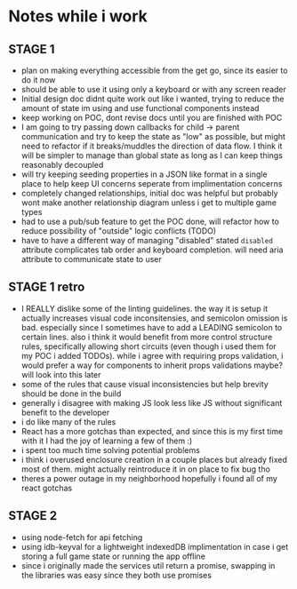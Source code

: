 # Notes while i work

## STAGE 1
* plan on making everything accessible from the get go, since its easier to do it now
* should be able to use it using only a keyboard or with any screen reader
* Initial design doc didnt quite work out like i wanted, trying to reduce the amount of state im using and use functional components instead
* keep working on POC, dont revise docs until you are finished with POC
* I am going to try passing down callbacks for child -> parent communication and try to keep the state as "low" as possible, but might need to refactor if it breaks/muddles the direction of data flow. I think it will be simpler to manage than global state as long as I can keep things reasonably decoupled
* will try keeping seeding properties in a JSON like format in a single place to help keep UI concerns seperate from implimentation concerns
* completely changed relationships, initial doc was helpful but probably wont make another relationship diagram unless i get to multiple game types
* had to use a pub/sub feature to get the POC done, will refactor how to reduce possibility of "outside" logic conflicts (TODO)
* have to have a different way of managing "disabled" stated `disabled` attribute complicates tab order and keyboard completion. will need aria attribute to communicate state to user

## STAGE 1 retro
* I REALLY dislike some of the linting guidelines. the way it is setup it actually increases visual code inconsitensies, and semicolon omission is bad. especially since I sometimes have to add a LEADING semicolon to certain lines. also i think it would benefit from more control structure rules, specifically allowing short circuits (even though i used them for my POC i added TODOs). while i agree with requiring props validation, i would prefer a way for components to inherit props validations maybe? will look into this later
* some of the rules that cause visual inconsistencies but help brevity should be done in the build
* generally i disagree with making JS look less like JS without significant benefit to the developer
* i do like many of the rules
* React has a more gotchas than expected, and since this is my first time with it I had the joy of learning a few of them :)
* i spent too much time solving potential problems
* i think i overused enclosure creation in a couple places but already fixed most of them. might actually reintroduce it in on place to fix bug tho
* theres a power outage in my neighborhood hopefully i found all of my react gotchas

## STAGE 2
* using node-fetch for api fetching
* using idb-keyval for a lightweight indexedDB implimentation in case i get storing a full game state or running the app offline
* since i originally made the services util return a promise, swapping in the libraries was easy since they both use promises